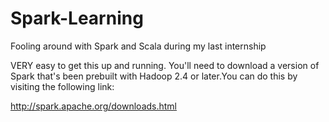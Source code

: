 # Spark-Learning
Fooling around with Spark and Scala during my last internship

VERY easy to get this up and running. 
You'll need to download a version of Spark that's been prebuilt with Hadoop 2.4 or later.You can do this by visiting the following link:

http://spark.apache.org/downloads.html


